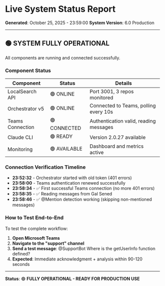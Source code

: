 # Live System Status Report
**Generated**: October 25, 2025 - 23:59:00
**System Version**: 6.0 Production

---

## 🟢 SYSTEM FULLY OPERATIONAL

All components are running and connected successfully.

### Component Status

| Component | Status | Details |
|-----------|--------|---------|
| LocalSearch API | 🟢 ONLINE | Port 3001, 3 repos monitored |
| Orchestrator v5 | 🟢 ONLINE | Connected to Teams, polling every 10s |
| Teams Connection | 🟢 CONNECTED | Authentication valid, reading messages |
| Claude CLI | 🟢 READY | Version 2.0.27 available |
| Monitoring | 🟢 AVAILABLE | Dashboard and metrics active |

### Connection Verification Timeline

- **23:52:32** - Orchestrator started with old token (401 errors)
- **23:58:00** - Teams authentication renewed successfully
- **23:58:34** - ✅ First successful Teams connection (no more 401 errors)
- **23:58:35** - ✅ Reading messages from Gal Sened
- **23:58:46** - ✅ @Mention detection working (skipping non-mentioned messages)

### How to Test End-to-End

To test the complete workflow:

1. **Open Microsoft Teams**
2. **Navigate to the "support" channel**
3. **Send a test message**: @SupportBot Where is the getUserInfo function defined?
4. **Expected**: Immediate acknowledgment + analysis within 90-120 seconds

---

**Status**: 🟢 **FULLY OPERATIONAL - READY FOR PRODUCTION USE**
